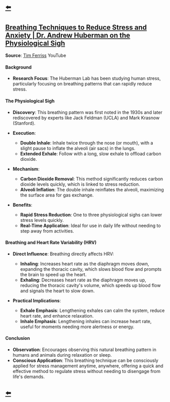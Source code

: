 ---
---

## [⬅️](/)

## **[Breathing Techniques to Reduce Stress and Anxiety | Dr. Andrew Huberman on the Physiological Sigh](https://www.youtube.com/watch?v=kSZKIupBUuc)**

**Source**: [Tim Ferriss](https://www.youtube.com/@timferriss) YouTube


#### **Background**
- **Research Focus**: The Huberman Lab has been studying human stress, particularly focusing on breathing patterns that can rapidly reduce stress.

#### **The Physiological Sigh**
- **Discovery**: This breathing pattern was first noted in the 1930s and later rediscovered by experts like Jack Feldman (UCLA) and Mark Krasnow (Stanford).
- **Execution**: 
  - **Double Inhale**: Inhale twice through the nose (or mouth), with a slight pause to inflate the alveoli (air sacs) in the lungs.
  - **Extended Exhale**: Follow with a long, slow exhale to offload carbon dioxide.

- **Mechanism**: 
  - **Carbon Dioxide Removal**: This method significantly reduces carbon dioxide levels quickly, which is linked to stress reduction.
  - **Alveoli Inflation**: The double inhale reinflates the alveoli, maximizing the surface area for gas exchange.

- **Benefits**: 
  - **Rapid Stress Reduction**: One to three physiological sighs can lower stress levels quickly.
  - **Real-Time Application**: Ideal for use in daily life without needing to step away from activities.

#### **Breathing and Heart Rate Variability (HRV)**
- **Direct Influence**: Breathing directly affects HRV:
  - **Inhaling**: Increases heart rate as the diaphragm moves down, expanding the thoracic cavity, which slows blood flow and prompts the brain to speed up the heart.
  - **Exhaling**: Decreases heart rate as the diaphragm moves up, reducing the thoracic cavity's volume, which speeds up blood flow and signals the heart to slow down.

- **Practical Implications**: 
  - **Exhale Emphasis**: Lengthening exhales can calm the system, reduce heart rate, and enhance relaxation.
  - **Inhale Emphasis**: Lengthening inhales can increase heart rate, useful for moments needing more alertness or energy.

#### **Conclusion**
- **Observation**: Encourages observing this natural breathing pattern in humans and animals during relaxation or sleep.
- **Conscious Application**: This breathing technique can be consciously applied for stress management anytime, anywhere, offering a quick and effective method to regulate stress without needing to disengage from life's demands.

## [⬅️](/)
